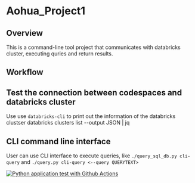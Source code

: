 # Aohua_Project1

## Overview
This is a command-line tool project that communicates with databricks cluster, executing quries and return results.

## Workflow


## Test the connection between codespaces and databricks cluster 
Use use ```databricks-cli``` to print out the information of the databricks clustser
databricks clusters list --output JSON | jq


## CLI command line interface
User can use CLI interface to execute queries, like ```./query_sql_db.py cli-query``` and ```./query.py cli-query <--query QUERYTEXT>``` 


[![Python application test with Github Actions](https://github.com/nogibjj/Aohua_Project1/actions/workflows/main.yml/badge.svg)](https://github.com/nogibjj/Aohua_Project1/actions/workflows/main.yml)
